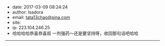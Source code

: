 - date: 2017-03-09 08:24:24
- author: Isadora
- email: tata13chao@sina.com
- site: 
- ip: 223.104.246.25
- 哈哈哈哈恭喜恭喜叔 一剂强药～还是要坚持呀，收回那句话吧哈哈
- - - - - - - - - - - - - - - -

